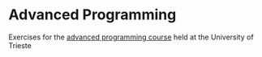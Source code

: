 # Advanced Programming

Exercises for the [advanced programming course](https://medvet.inginf.units.it/teaching/2223-advancedprogramming/) held at the University of Trieste
